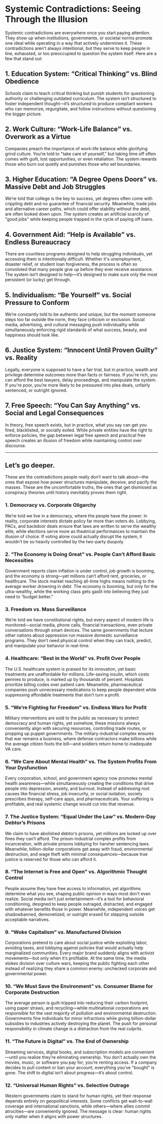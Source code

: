 # Systemic Contradictions: Seeing Through the Illusion  

Systemic contradictions are everywhere once you start paying attention. They show up when institutions, governments, or societal norms promote one ideal while operating in a way that actively undermines it. These contradictions aren’t always intentional, but they serve to keep people in line, exhausted, or too preoccupied to question the system itself. Here are a few that stand out:  

## 1. Education System: “Critical Thinking” vs. Blind Obedience  
Schools claim to teach critical thinking but punish students for questioning authority or challenging outdated curriculum. The system isn’t structured to foster independent thought—it’s structured to produce compliant workers who can memorize, regurgitate, and follow instructions without questioning the bigger picture.  

## 2. Work Culture: “Work-Life Balance” vs. Overwork as a Virtue  
Companies preach the importance of work-life balance while glorifying grind culture. You’re told to "take care of yourself," but taking time off often comes with guilt, lost opportunities, or even retaliation. The system rewards those who burn out quietly and punishes those who set boundaries.  

## 3. Higher Education: “A Degree Opens Doors” vs. Massive Debt and Job Struggles  
We’re told that college is the key to success, yet degrees often come with crippling debt and no guarantee of financial security. Meanwhile, trade jobs and alternative career paths, which could offer stability without the debt, are often looked down upon. The system creates an artificial scarcity of "good jobs" while keeping people trapped in the cycle of paying off loans.  

## 4. Government Aid: “Help is Available” vs. Endless Bureaucracy  
There are countless programs designed to help struggling individuals, yet accessing them is intentionally difficult. Whether it's unemployment, disaster relief, or student loan forgiveness, the process is often so convoluted that many people give up before they ever receive assistance. The system isn’t designed to help—it’s designed to make sure only the most persistent (or lucky) get through.  

## 5. Individualism: “Be Yourself” vs. Social Pressure to Conform  
We’re constantly told to be authentic and unique, but the moment someone steps too far outside the norm, they face criticism or exclusion. Social media, advertising, and cultural messaging push individuality while simultaneously enforcing rigid standards of what success, beauty, and happiness should look like.  

## 6. Justice System: “Innocent Until Proven Guilty” vs. Reality  
Legally, everyone is supposed to have a fair trial, but in practice, wealth and privilege determine outcomes more than facts or fairness. If you're rich, you can afford the best lawyers, delay proceedings, and manipulate the system. If you're poor, you’re more likely to be pressured into plea deals, unfairly sentenced, or outright ignored.  

## 7. Free Speech: “You Can Say Anything” vs. Social and Legal Consequences  
In theory, free speech exists, but in practice, what you say can get you fired, blacklisted, or socially exiled. While private entities have the right to enforce policies, the gap between legal free speech and practical free speech creates an illusion of freedom while maintaining control over discourse.  

---

## Let’s go deeper.  
These are the contradictions people really don’t want to talk about—the ones that expose how power structures manipulate, deceive, and pacify the masses. These are the uncomfortable truths, the ones that get dismissed as conspiracy theories until history inevitably proves them right.  

### 1. Democracy vs. Corporate Oligarchy  
We’re told we live in a democracy, where the people have the power. In reality, corporate interests dictate policy far more than voters do. Lobbying, PACs, and backdoor deals ensure that laws are written to serve the wealthy elite, while elections serve more as theatrical performances to maintain the illusion of choice. If voting alone could actually disrupt the system, it wouldn’t be so heavily controlled by the two-party duopoly.  

### 2. “The Economy is Doing Great” vs. People Can’t Afford Basic Necessities  
Government reports claim inflation is under control, job growth is booming, and the economy is strong—yet millions can’t afford rent, groceries, or healthcare. The stock market reaching all-time highs means nothing to the average worker drowning in debt. The economy is booming, but only for the ultra-wealthy, while the working class gets gaslit into believing they just need to “budget better.”  

### 3. Freedom vs. Mass Surveillance  
We’re told we have constitutional rights, but every aspect of modern life is monitored—social media, phone calls, financial transactions, even private conversations through smart devices. The same governments that lecture other nations about oppression run massive domestic surveillance programs. They don’t need physical control when they can track, predict, and manipulate your behavior in real-time.  

### 4. Healthcare: “Best in the World” vs. Profit Over People  
The U.S. healthcare system is praised for its innovation, yet basic treatments are unaffordable for millions. Life-saving insulin, which costs pennies to produce, is marked up by thousands of percent. Hospitals prioritize billing codes over patient care. Meanwhile, pharmaceutical companies push unnecessary medications to keep people dependent while suppressing affordable treatments that don’t turn a profit.  

### 5. “We’re Fighting for Freedom” vs. Endless Wars for Profit  
Military interventions are sold to the public as necessary to protect democracy and human rights, yet somehow, these missions always conveniently align with securing resources, controlling trade routes, or propping up puppet governments. The military-industrial complex ensures that war remains a business, where defense contractors make billions while the average citizen foots the bill—and soldiers return home to inadequate VA care.  

### 6. “We Care About Mental Health” vs. The System Profits From Your Dysfunction  
Every corporation, school, and government agency now promotes mental health awareness—while simultaneously creating the conditions that drive people into depression, anxiety, and burnout. Instead of addressing root causes like financial stress, job insecurity, or social isolation, society prescribes therapy, self-care apps, and pharmaceuticals. Your suffering is profitable, and real systemic change would cut into that revenue.  

### 7. The Justice System: “Equal Under the Law” vs. Modern-Day Debtor’s Prisons  
We claim to have abolished debtor’s prisons, yet millions are locked up over fines they can’t afford. The prison-industrial complex profits from incarceration, with private prisons lobbying for harsher sentencing laws. Meanwhile, billion-dollar corporations get away with fraud, environmental destruction, and wage theft with minimal consequences—because true justice is reserved for those who can afford it.  

### 8. “The Internet is Free and Open” vs. Algorithmic Thought Control  
People assume they have free access to information, yet algorithms determine what you see, shaping public opinion in ways most don’t even realize. Social media isn’t just entertainment—it’s a tool for behavioral conditioning, designed to keep people outraged, distracted, and engaged with whatever benefits those in power. Meanwhile, independent voices get shadowbanned, demonetized, or outright erased for stepping outside acceptable narratives.  

### 9. “Woke Capitalism” vs. Manufactured Division  
Corporations pretend to care about social justice while exploiting labor, avoiding taxes, and lobbying against policies that would actually help marginalized communities. Every major brand suddenly aligns with activist movements—but only when it’s profitable. At the same time, the media stokes division over culture wars, keeping the public fighting each other instead of realizing they share a common enemy: unchecked corporate and governmental power.  

### 10. “We Must Save the Environment” vs. Consumer Blame for Corporate Destruction  
The average person is guilt-tripped into reducing their carbon footprint, using paper straws, and recycling—while multinational corporations are responsible for the vast majority of pollution and environmental destruction. Governments fine individuals for minor infractions while giving billion-dollar subsidies to industries actively destroying the planet. The push for personal responsibility in climate change is a distraction from the real culprits.  

### 11. “The Future is Digital” vs. The End of Ownership  
Streaming services, digital books, and subscription models are convenient—until you realize they’re eliminating ownership. You don’t actually own the movies, music, or software you pay for; you’re renting access. If a company decides to pull content or ban your account, everything you’ve "bought" is gone. The shift to digital isn’t about progress—it’s about control.  

### 12. “Universal Human Rights” vs. Selective Outrage  
Western governments claim to stand for human rights, yet their response depends entirely on geopolitical interests. Some conflicts get wall-to-wall coverage and international sanctions, while others—where allies commit atrocities—are conveniently ignored. The message is clear: human rights only matter when it aligns with power structures.  
